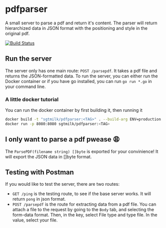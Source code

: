 # pdfparser
A small server to parse a pdf and return it's content. The parser will return hierarchized data in JSON format with the positioning and style in the original pdf.

[![Build Status](https://sgtmilk.ddns.net:9091/buildStatus/icon?job=pdfparser)](https://sgtmilk.ddns.net:9091/job/pdfparser/)

## Run the server
The server only has one main route: `POST /parsepdf`. It takes a pdf file and returns the JSON-formatted data. To run the server, you can either run the Docker container or if you have go installed, you can run `go run *.go` in your command line.

### A little docker tutorial
You can run the docker container by first building it, then running it
```sh
docker build -t "sgtmilk/pdfparser:<TAG>" . --build-arg ENV=production
docker run -p 8080:8080 sgtmilk/pdfparser:<TAG>
```

## I only want to parse a pdf pwease 😩
The `ParsePDF(filename string) []byte` is exported for your convinience! It will export the JSON data in []byte format.

## Testing with Postman
If you would like to test the server, there are two routes:
- `GET /ping` is the testing route, to see if the base server works. It will return `pong` in json format.
- `POST /parsepdf` is the route for extracting data from a pdf file. You can attach a file to the request by going to the `Body` tab, and selecting the form-data format. Then, in the key, select File type and type file. In the value, select your file.
